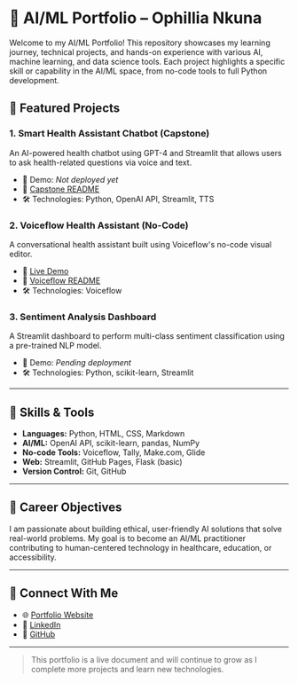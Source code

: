 
# 💼 AI/ML Portfolio – Ophillia Nkuna

Welcome to my AI/ML Portfolio! This repository showcases my learning journey, technical projects, and hands-on experience with various AI, machine learning, and data science tools. Each project highlights a specific skill or capability in the AI/ML space, from no-code tools to full Python development.

## 📁 Featured Projects

### 1. Smart Health Assistant Chatbot (Capstone)
An AI-powered health chatbot using GPT-4 and Streamlit that allows users to ask health-related questions via voice and text.
- 🔗 Demo: _Not deployed yet_
- 📄 [Capstone README](link-to-project-readme)
- 🛠️ Technologies: Python, OpenAI API, Streamlit, TTS

### 2. Voiceflow Health Assistant (No-Code)
A conversational health assistant built using Voiceflow's no-code visual editor.
- 🔗 [Live Demo](https://creator.voiceflow.com/prototype/68273c270e5b7d1dbaa4b959)
- 📄 [Voiceflow README](./voiceflow/README.md)
- 🛠️ Technologies: Voiceflow

### 3. Sentiment Analysis Dashboard
A Streamlit dashboard to perform multi-class sentiment classification using a pre-trained NLP model.
- 🔗 Demo: _Pending deployment_
- 🛠️ Technologies: Python, scikit-learn, Streamlit

---

## 🧠 Skills & Tools

- **Languages:** Python, HTML, CSS, Markdown
- **AI/ML:** OpenAI API, scikit-learn, pandas, NumPy
- **No-code Tools:** Voiceflow, Tally, Make.com, Glide
- **Web:** Streamlit, GitHub Pages, Flask (basic)
- **Version Control:** Git, GitHub

---

## 🎯 Career Objectives

I am passionate about building ethical, user-friendly AI solutions that solve real-world problems. My goal is to become an AI/ML practitioner contributing to human-centered technology in healthcare, education, or accessibility.

---

## 🔗 Connect With Me

- 🌐 [Portfolio Website](https://your-portfolio-link.com)
- 💼 [LinkedIn](https://www.linkedin.com/in/ophillia-nkuna-7ab09b22b?)
- 📂 [GitHub](https://github.com/OphilliaNkuna/OphilliaNkuna.github.io)

---

> This portfolio is a live document and will continue to grow as I complete more projects and learn new technologies.
